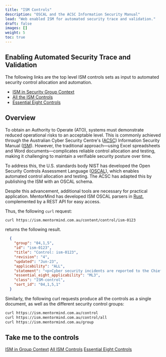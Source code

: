 ```yaml
---
title: "ISM Controls"
description: "OSCAL and the ACSC Information Security Manual"
lead: "Web enabled ISM for automated security trace and validation."
draft: false
images: []
weight: 5
toc: true
---
```


## Enabling Automated Security Trace and Validation

The following links are the top level ISM controls sets as input to automated security control allocation and automation.

- [ISM in Security Group Context](https://ism.mentormind.com.au/context)
- [All the ISM Controls](https://ism.mentormind.com.au/control/index)
- [Essential Eight Controls](https://ism.mentormind.com.au/essential-eight)

## Overview
To obtain an Authority to Operate (ATO), systems must demonstrate reduced operational risks to an acceptable level. This is commonly achieved through the Australian Cyber Security Centre's ([ACSC](https://cyber.gov.au/)) Information Security Manual ([ISM](https://www.cyber.gov.au/resources-business-and-government/essential-cyber-security/ism)). However, the traditional approach—using Excel spreadsheets and Word documents—complicates reliable control allocation and testing, making it challenging to maintain a verifiable security posture over time.

To address this, the U.S. standards body NIST has developed the Open Security Controls Assessment Language ([OSCAL](https://pages.nist.gov/OSCAL/)), which enables automated control allocation and testing. The ACSC has adapted this by publishing the ISM with an OSCAL schema.

Despite this advancement, additional tools are necessary for practical application. MentorMind has developed ISM OSCAL parsers in [Rust](https://www.rust-lang.org), complemented by a REST API for easy access.

Thus, the following `curl` request:

```bash
curl https://ism.mentormind.com.au/content/control/ism-0123
```

returns the following result.

```json
  {
    "group": "04,1,5",
    "id": "ism-0123",
    "title": "Control: ism-0123",
    "revision": "4",
    "updated": "Jun-23",
    "applicability": "ALL",
    "statement": "<p>Cyber security incidents are reported to the Chief Information Security Officer, or one of their delegates, as soon as possible after they occur or are discovered.</p>",
    "essential_eight_applicability": "ML3",
    "class": "ISM-control",
    "sort_id": "04,1,5,1"
  }
```

Similarly, the following curl requests produce all the controls as a single document, as well as the different security control groups:
```bash
curl https://ism.mentormind.com.au/control
curl https://ism.mentormind.com.au/control/all
curl https://ism.mentormind.com.au/group
```

## Take me to the controls

[ISM in Group Context](https://ism.mentormind.com.au/context) [All ISM Controls](https://ism.mentormind.com.au/control/index) [Essential Eight Controls](/essential-eight)
